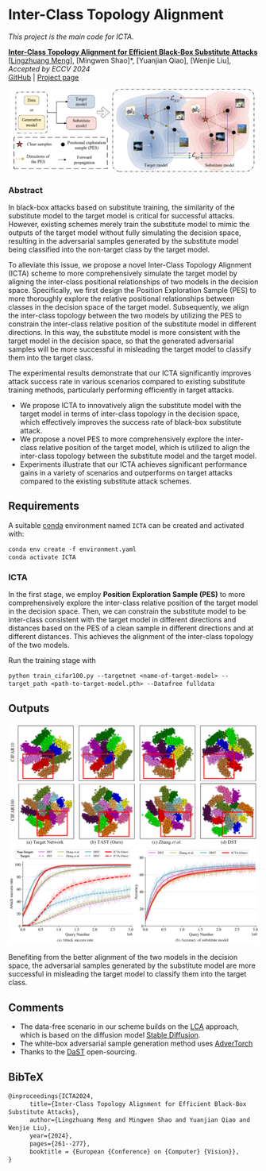 # Inter-Class Topology Alignment
*This project is the main code for ICTA.*

[**Inter-Class Topology Alignment for Efficient Black-Box Substitute Attacks**](https://www.ecva.net/papers/eccv_2024/papers_ECCV/papers/05026.pdf)<br/>
[[Lingzhuang Meng](https://lzhmeng.github.io)],
[Mingwen Shao]*,
[Yuanjian Qiao],
[Wenjie Liu],
<br/>
_Accepted by ECCV 2024_
<br/>
[GitHub](https://github.com/LzhMeng/ICTA) | [Project page](https://lzhmeng.github.io)

![Pipeline](assets/Pipeline.png)
### Abstract ###
In black-box attacks based on substitute training, the similarity of the substitute model to the target model is critical for successful attacks. 
However, existing schemes merely train the substitute model to mimic the outputs of the target model without fully simulating the decision space, resulting in the adversarial samples generated by the substitute model being classified into the non-target class by the target model. 

To alleviate this issue, we propose a novel Inter-Class Topology Alignment (ICTA) scheme to more comprehensively simulate the target model by aligning the inter-class positional relationships of two models in the decision space. Specifically, we first design the Position Exploration Sample (PES) to more thoroughly explore the relative positional relationships between classes in the decision space of the target model. 
Subsequently, we align the inter-class topology between the two models by utilizing the PES to constrain the inter-class relative position of the substitute model in different directions. 
In this way, the substitute model is more consistent with the target model in the decision space, so that the generated adversarial samples will be more successful in misleading the target model to classify them into the target class. 

The experimental results demonstrate that our ICTA significantly improves attack success rate in various scenarios compared to existing substitute training methods, particularly performing efficiently in target attacks.

- We propose ICTA to innovatively align the substitute model with the target model in terms of inter-class topology in the decision space, which effectively improves the success rate of black-box substitute attack. 
- We propose a novel PES to more comprehensively explore the inter-class relative position of the target model, which is utilized to align the inter-class topology between the substitute model and the target model.
- Experiments illustrate that our ICTA achieves significant performance gains in a variety of scenarios and outperforms on target attacks compared to the existing substitute attack schemes.

## Requirements
A suitable [conda](https://conda.io/) environment named `ICTA` can be created
and activated with:

```
conda env create -f environment.yaml
conda activate ICTA
```

### ICTA
In the first stage, we employ **Position Exploration Sample (PES)** to more comprehensively explore the inter-class relative position of the target model in the decision space.
Then, we can constrain the substitute model to be inter-class consistent with the target model in different directions and distances based on the PES of a clean sample in different directions and at different distances.
This achieves the alignment of the inter-class topology of the two models.

Run the training stage with
```
python train_cifar100.py --targetnet <name-of-target-model> --target_path <path-to-target-model.pth> --Datafree fulldata
```

## Outputs

![out1](assets/fig5.png)
![out1](assets/fig4.png)

Benefiting from the better alignment of the two models in the decision space, the adversarial samples generated by the substitute model are more successful in misleading the target model to classify them into the target class.

## Comments 

- The data-free scenario in our scheme builds on the [LCA](https://github.com/LzhMeng/LCA) approach, which is based on the diffusion model [Stable Diffusion](https://github.com/CompVis/latent-diffusion).
- The white-box adversarial sample generation method uses [AdverTorch](https://github.com/borealisai/advertorch)
- Thanks to the [DaST](https://github.com/zhoumingyi/DaST) open-sourcing.


## BibTeX

```
@inproceedings{ICTA2024,
      title={Inter-Class Topology Alignment for Efficient Black-Box Substitute Attacks}, 
      author={Lingzhuang Meng and Mingwen Shao and Yuanjian Qiao and Wenjie Liu},
      year={2024},
      pages={261--277},
      booktitle = {European {Conference} on {Computer} {Vision}},
}
```


